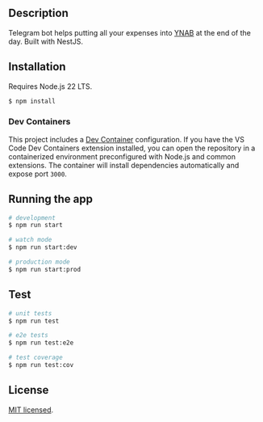 ## Description

Telegram bot helps putting all your expenses into [YNAB](https://www.youneedabudget.com) at the end of the day. Built with NestJS. 

## Installation

Requires Node.js 22 LTS.

```bash
$ npm install
```

### Dev Containers

This project includes a [Dev Container](https://code.visualstudio.com/docs/devcontainers/containers) configuration. If you have the VS Code Dev Containers extension installed, you can open the repository in a containerized environment preconfigured with Node.js and common extensions. The container will install dependencies automatically and expose port `3000`.

## Running the app

```bash
# development
$ npm run start

# watch mode
$ npm run start:dev

# production mode
$ npm run start:prod
```

## Test

```bash
# unit tests
$ npm run test

# e2e tests
$ npm run test:e2e

# test coverage
$ npm run test:cov
```

## License

  [MIT licensed](LICENSE).
